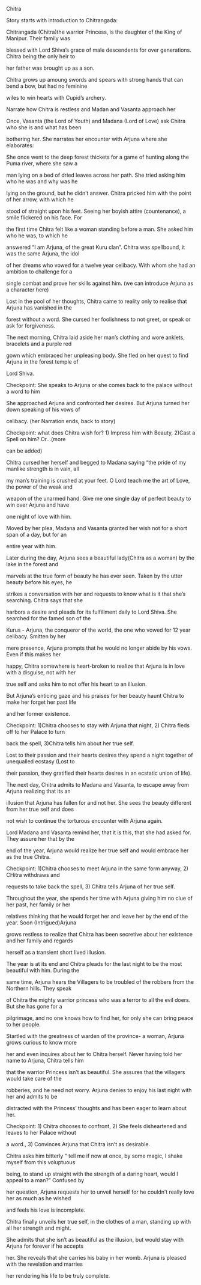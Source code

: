 Chitra

Story starts with introduction to Chitrangada:

Chitrangada (Chitra)the warrior Princess, is the daughter of the King of Manipur. Their family was

blessed with Lord Shiva’s grace of male descendents for over generations. Chitra being the only heir to

her father was brought up as a son.

Chitra grows up amoung swords and spears with strong hands that can bend a bow, but had no feminine

wiles to win hearts with Cupid’s archery.

Narrate how Chitra is restless and Madan and Vasanta approach her

Once, Vasanta (the Lord of Youth) and Madana (Lord of Love) ask Chitra who she is and what has been

bothering her. She narrates her encounter with Arjuna where she elaborates:

She once went to the deep forest thickets for a game of hunting along the Puma river, where she saw a

man lying on a bed of dried leaves across her path. She tried asking him who he was and why was he

lying on the ground, but he didn’t answer. Chitra pricked him with the point of her arrow, with which he

stood of straight upon his feet. Seeing her boyish attire (countenance), a smile flickered on his face. For

the first time Chitra felt like a woman standing before a man. She asked him who he was, to which he

answered “I am Arjuna, of the great Kuru clan”. Chitra was spellbound, it was the same Arjuna, the idol

of her dreams who vowed for a twelve year celibacy. With whom she had an ambition to challenge for a

single combat and prove her skills against him. (we can introduce Arjuna as a character here)

Lost in the pool of her thoughts, Chitra came to reality only to realise that Arjuna has vanished in the

forest without a word. She cursed her foolishness to not greet, or speak or ask for forgiveness.

The next morning, Chitra laid aside her man’s clothing and wore anklets, bracelets and a purple red

gown which embraced her unpleasing body. She fled on her quest to find Arjuna in the forest temple of

Lord Shiva.

Checkpoint: She speaks to Arjuna or she comes back to the palace without a word to him

She approached Arjuna and confronted her desires. But Arjuna turned her down speaking of his vows of

celibacy. (her Narration ends, back to story)

Checkpoint: what does Chitra wish for? 1) Impress him with Beauty, 2)Cast a Spell on him? Or…(more

can be added)

Chitra cursed her herself and begged to Madana saying “the pride of my manlike strength is in vain, all

my man’s training is crushed at your feet. O Lord teach me the art of Love, the power of the weak and

weapon of the unarmed hand. Give me one single day of perfect beauty to win over Arjuna and have

one night of love with him.

Moved by her plea, Madana and Vasanta granted her wish not for a short span of a day, but for an

entire year with him.

Later during the day, Arjuna sees a beautiful lady(Chitra as a woman) by the lake in the forest and

marvels at the true form of beauty he has ever seen. Taken by the utter beauty before his eyes, he

strikes a conversation with her and requests to know what is it that she’s searching. Chitra says that she

harbors a desire and pleads for its fulfillment daily to Lord Shiva. She searched for the famed son of the

Kurus - Arjuna, the conqueror of the world, the one who vowed for 12 year celibacy. Smitten by her

mere presence, Arjuna prompts that he would no longer abide by his vows. Even if this makes her

happy, Chitra somewhere is heart-broken to realize that Arjuna is in love with a disguise, not with her

true self and asks him to not offer his heart to an illusion.

But Arjuna’s enticing gaze and his praises for her beauty haunt Chitra to make her forget her past life

and her former existence.

Checkpoint: 1)Chitra chooses to stay with Arjuna that night, 2) Chitra fleds off to her Palace to turn

back the spell, 3)Chitra tells him about her true self.

Lost to their passion and their hearts desires they spend a night together of unequalled ecstasy (Lost to

their passion, they gratified their hearts desires in an ecstatic union of life).

The next day, Chitra admits to Madana and Vasanta, to escape away from Arjuna realizing that its an

illusion that Arjuna has fallen for and not her. She sees the beauty different from her true self and does

not wish to continue the torturous encounter with Arjuna again.

Lord Madana and Vasanta remind her, that it is this, that she had asked for. They assure her that by the

end of the year, Arjuna would realize her true self and would embrace her as the true Chitra.

Checkpoint: 1)Chitra chooses to meet Arjuna in the same form anyway, 2) CHitra withdraws and

requests to take back the spell, 3) Chitra tells Arjuna of her true self.

Throughout the year, she spends her time with Arjuna giving him no clue of her past, her family or her

relatives thinking that he would forget her and leave her by the end of the year. Soon (Intrigued)Arjuna

grows restless to realize that Chitra has been secretive about her existence and her family and regards

herself as a transient short lived illusion.

The year is at its end and Chitra pleads for the last night to be the most beautiful with him. During the

same time, Arjuna hears the Villagers to be troubled of the robbers from the Northern hills. They speak

of Chitra the mighty warrior princess who was a terror to all the evil doers. But she has gone for a

pilgrimage, and no one knows how to find her, for only she can bring peace to her people.

Startled with the greatness of warden of the province- a woman, Arjuna grows curious to know more

her and even inquires about her to Chitra herself. Never having told her name to Arjuna, Chitra tells him

that the warrior Princess isn’t as beautiful. She assures that the villagers would take care of the

robberies, and he need not worry. Arjuna denies to enjoy his last night with her and admits to be

distracted with the Princess’ thoughts and has been eager to learn about her.

Checkpoint: 1) Chitra chooses to confront, 2) She feels disheartened and leaves to her Palace without

a word., 3) Convinces Arjuna that Chitra isn’t as desirable.

Chitra asks him bitterly “ tell me if now at once, by some magic, I shake myself from this voluptuous

being, to stand up straight with the strength of a daring heart, would I appeal to a man?” Confused by

her question, Arjuna requests her to unveil herself for he couldn’t really love her as much as he wished

and feels his love is incomplete.

Chitra finally unveils her true self, in the clothes of a man, standing up with all her strength and might.

She admits that she isn’t as beautiful as the illusion, but would stay with Arjuna for forever if he accepts

her. She reveals that she carries his baby in her womb. Arjuna is pleased with the revelation and marries

her rendering his life to be truly complete.
